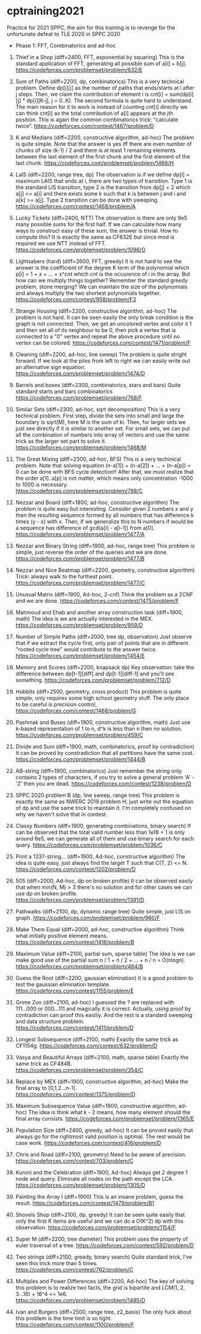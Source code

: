 # cptraining2021
Practice for 2021 SPPC, the aim for this training is to revenge for the unfortunate defeat to TLE 2020 in SPPC 2020

* Phase 1: FFT, Combinatorics and ad-hoc 
1. Thief in a Shop (diff=2400, FFT, exponential by squaring)
This is the standard application of FFT, generating all possible sum of a[i] + b[j].
https://codeforces.com/problemset/problem/632/E


2. Sum of Paths (diff=2200, dp, combinatorics)
This is a very technical problem. Define dp[i][j] as the number of paths that ends/starts at i after j steps.
Then, we claim the contribution of element i is cnt[i] = sum(dp[i][j] * dp[i][K-j], j = 0..K). The second formula
is quite hard to understand. The main reason for it to work is instead of counting cnt[i] directly we can think
cnt[i] as the total contribution of a[i] appears at the jth position. This is again the common combinatorics trick: "calculate twice".
https://codeforces.com/contest/1467/problem/D


3. K and Medians (diff=2200, constructive algorithm, ad-hoc)
The problem is quite simple. Note that the answer is yes 
iff there are even number of chunks of size (k-1) / 2 and there is at least 1 remaining elements between the 
last element of the first chunk and the first element of the last chunk. https://codeforces.com/problemset/problem/1468/H


4. LaIS (diff=2200, range tree, dp)
The observation is if we define dp[i] = maximum LAIS that ends at i, there are two types of transition. Type 1 is the
standard LIS transition, type 2 is the transition from dp[j] + 2 which a[j] <= a[i] and there exists some k such that
k is between j and i and a[k] >= a[j]. Type 2 transition can be done with sweeping.
https://codeforces.com/contest/1468/problem/A


5. Lucky Tickets (diff=2400, NTT)
The observation is there are only 9e5 many possible sums for the first half. If we can calculate how many ways to construct
easy of these sum, the answer is trivial. How to compute this? It is exactly the same as CF632E but since mod is required we
use NTT instead of FFT. https://codeforces.com/problemset/problem/1096/G


6. Lightsabers (hard) (diff=2600, FFT, greedy)
It is not hard to see the answer is the coefficient of the degree K term of the polynomial which p[i] = 1 + x + ... + x^cnt which
cnt is the occurence of i in the array. But how can we multiply things together? Remember the standard greedy problem, stone merging?
We can maintain the size of the polynomials and always multiply the two shortest polynomials together.
https://codeforces.com/contest/958/problem/F3

7. Strange Housing (diff=2200, constructive algorithm, ad-hoc)
The problem is not hard. It can be seen easily the only break condition is the graph is not connected. Then, we get an uncolored vertex
and color it 1 and then set all of its neighbour to be 0, then pick a vertex that is connected to a "0" vertex and repeat the above 
procedure until no vertex can be colored. https://codeforces.com/contest/1471/problem/F

8. Cleaning (diff=2200, ad-hoc, line sweep)
The problem is quite stright forward. If we look at the piles from left to right we can easily write out an alternative sign equation.
https://codeforces.com/problemset/problem/1474/D


9. Barrels and boxes (diff=2300, combinatorics, stars and bars)
Quite standard starts and bars combinatorics https://codeforces.com/problemset/problem/768/F


10. Similar Sets (diff=2300, ad-hoc, sqrt decomposition)
This is a very technical problem. First step, divide the sets into small and large the boundary is sqrt(M), here M is the sum of ki.
Then, for larger sets we just see directly if it is similar to another set. For small sets, we can put all the combination of numbers
into array of vectors and use the same trick as the larger set part to solve it. https://codeforces.com/problemset/problem/1468/M


11. The Great Mixing (diff=2300, ad-hoc, BFS) 
This is a very techinical problem. Note that solving equation (n-a[1]) + (n-a[2]) + ... + (n-a[p]) = 0 can be done
with BFS cycle detection!! After that, we must realize that the order a[1]..a[p] is not matter, which means only concentration -1000 to 1000 is necessary. https://codeforces.com/problemset/problem/788/C


12. Nezzar and Board (diff=1800, ad-hoc, constructive algorithm)
The problem is quite easy but interesting. Consider given 2 numbers x and y then the resulting sequence formed by all numbers that
has difference k times (y - x) with x. Then, if we generalize this to N numbers if would be a sequence has difference of gcd(a[i] - a[i-1]) from a[0]. https://codeforces.com/problemset/problem/1477/A


13. Nezzar and Binary String (diff=1900, ad-hoc, range tree)
This problem is simple, just reverse the order of the queries and we are done. https://codeforces.com/problemset/problem/1477/B


14. Nezzar and Nice Beatmap (diff=2200, geometry, constructive algorithm)
Trick: always walk to the furthest point. https://codeforces.com/problemset/problem/1477/C


15. Unusual Matrix (diff=1900, Ad-hoc, 2-cnf)
Think the problem as a 2CNF and we are done. https://codeforces.com/contest/1475/problem/F

16. Mahmoud and Ehab and another array construction task (diff=1900, math)
The idea is we are actually interested in the MEX. 
https://codeforces.com/problemset/problem/959/D


17. Number of Simple Paths (diff=2000, tree dp, observation)
Just observe that if we extract the cycle first, only pair of points that are in different "rooted cycle tree" would contribute
to the answer twice. https://codeforces.com/problemset/problem/1454/E

18. Memory and Scores (diff=2200, knapsack dp)
Key observation: take the difference between dp[t-1][diff] and dp[t-1][diff-1] and you'll see something.
https://codeforces.com/problemset/problem/712/D


19. Hobbits (diff=2500, geometry, cross product)
This problem is quite simple, only requires some high school geometry stuff. The only place to be careful is precision control,
https://codeforces.com/contest/1468/problem/G


20. Pashmak and Buses (diff=1900, constructive algorithm, math)
Just use k-based representation of 1 to n, d^k is less than n then no solution. https://codeforces.com/problemset/problem/459/C


21. Divide and Sum (diff=1900, math, combinatorics, proof by contradiction)
It can be proved by constradiction that all partitions have the same cost. 
https://codeforces.com/problemset/problem/1444/B


22. AB-string (diff=1900, combinatorics)
Just remember the string only contains 2 types of characters, if you try to solve a general problem 'A' - 'Z' then you are dead.
https://codeforces.com/contest/1238/problem/D


23. SPPC 2020 problem B (dp, line sweep, range tree)
This problem is exactly the same as NWERC 2019 problem H, just write out the equation of dp and use the same trick to maintain it.
I'm completely confused on why we haven't solve that in contest. 


24. Classy Numbers (diff=1900, generating combinations, binary search)
If can be observed that the total valid number less than 1e18 + 1 is only around 6e5, we can generate all of them and use
binary search for each query. https://codeforces.com/problemset/problem/1036/C


25. Print a 1337-string... (diff=1900, Ad-hoc, constructive algorithm)
The idea is quite easy, just always find the larget T such that C(T, 2) <= N. https://codeforces.com/contest/1202/problem/D


26. 505 (diff=2000, Ad-hoc, dp on broken profile)
It can be observed easily that when min(N, M) > 3 there's no solution and for other cases we can use dp on broken profile.
https://codeforces.com/problemset/problem/1391/D


27. Pathwalks (diff=2100, dp, dynamic range tree)
Quite simple, just LIS on graph. https://codeforces.com/problemset/problem/960/F


28. Make Them Equal (diff=2000, ad-hoc, constructive algorithm)
Think what initially positive element means. https://codeforces.com/contest/1416/problem/B


29. Maximum Value (diff=2100, partial sum, sparse table)
The idea is we can make good use of the partial sum n / 1 + n / 2 + ... + n / n = O(nlogn).
https://codeforces.com/problemset/problem/484/B


30. Guess the Root (diff=2200, gaussian elimination)
It is a good problem to test the gaussian elimination template. 
https://codeforces.com/contest/1155/problem/E


31. Grime Zoo (diff=2100, ad-hoc)
I guessed the ? are replaced with 111...000 or 000...111 and magically it is correct. Actually, using proof
by contradiction can proof this easiliy. And the rest is a standard sweeping and data structure problem.
https://codeforces.com/contest/1411/problem/D


32. Longest Subsequence (diff=2100, math)
Exactly the same trick as CF1154g. https://codeforces.com/contest/632/problem/D


33. Vasya and Beautiful Arrays (diff=2100, math, sparse table)
Exactly the same trick as CF484B. https://codeforces.com/problemset/problem/354/C


34. Replace by MEX (diff=1900, constructive algorithm, ad-hoc)
Make the final array to [0,1,2...n-1]. https://codeforces.com/contest/1375/problem/D


35. Maximum Subsequence Value (diff=1900, constructive algorithm, ad-hoc)
The idea is think what k - 2 means, how many element should the final array consists. 
https://codeforces.com/problemset/problem/1365/E


36. Population Size (diff=2400, greedy, ad-hoc)
It can be proved easily that always go for the rightmost valid position is optimal. The rest would be case work.
https://codeforces.com/contest/416/problem/D


37. Chris and Road (diff=2100, geometry)
Need to be aware of precision. https://codeforces.com/contest/703/problem/C


38. Kuroni and the Celebration (diff=1900, Ad-hoc)
Always get 2 degree 1 node and query. Eliminate all nodes on the path except the LCA.
https://codeforces.com/problemset/problem/1305/D


39. Painting the Array I (diff=1900)
This is an insane problem, guess the result. https://codeforces.com/contest/1479/problem/B1


40. Shovels Shop (diff=2100, dp, greedy)
It can be seen quite easily that only the first K items are useful and we can do a O(K^2) dp with this observation.
https://codeforces.com/problemset/problem/1154/F


41. Super M (diff=2200, tree diameter)
This problem uses the property of euler traversal of a tree. https://codeforces.com/contest/592/problem/D


42. Two strings (diff=2100, greedy, binary search)
Quite standard trick, I've seen this trick more than 5 times. https://codeforces.com/contest/762/problem/C


43. Multiples and Power Differences (diff=2200, Ad-hoc)
The key of solving this problem is to realize two facts, the grid is bipartite and LCM(1, 2, 3...16) + 16^4 <= 1e6.
https://codeforces.com/problemset/problem/1485/D


44.  Ivan and Burgers (diff=2500, range tree, z2_basis)
The only fuck about this problem is the time limit is so tight. https://codeforces.com/contest/1100/problem/F

